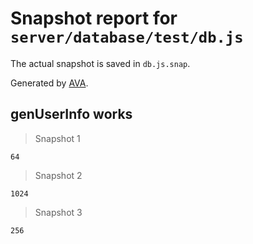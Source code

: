 # Snapshot report for `server/database/test/db.js`

The actual snapshot is saved in `db.js.snap`.

Generated by [AVA](https://ava.li).

## genUserInfo works

> Snapshot 1

    64

> Snapshot 2

    1024

> Snapshot 3

    256
